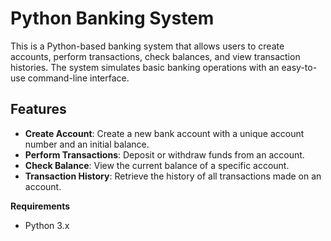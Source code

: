 # Python Banking System
This is a Python-based banking system that allows users to create accounts, perform transactions, check balances, and view transaction histories. The system simulates basic banking operations with an easy-to-use command-line interface.

## Features
- **Create Account**: Create a new bank account with a unique account number and an initial balance.
- **Perform Transactions**: Deposit or withdraw funds from an account.
- **Check Balance**: View the current balance of a specific account.
- **Transaction History**: Retrieve the history of all transactions made on an account.

**Requirements**
- Python 3.x
